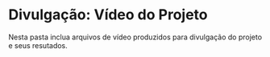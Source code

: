 # Divulgação: Vídeo do Projeto

Nesta pasta inclua arquivos de vídeo produzidos para divulgação do projeto e seus resutados.
